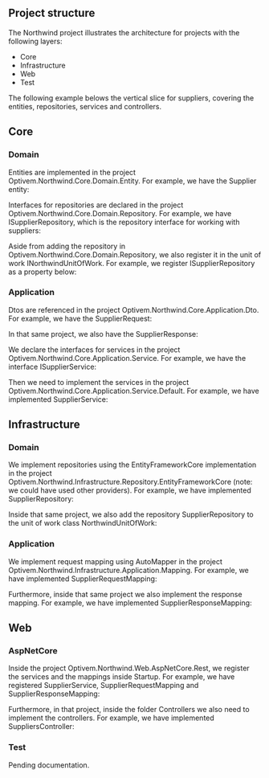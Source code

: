 ## Project structure

The Northwind project illustrates the architecture for projects with the following layers:
* Core
* Infrastructure
* Web
* Test

The following example belows the vertical slice for suppliers, covering the entities, repositories, services and controllers.

## Core

### Domain

Entities are implemented in the project Optivem.Northwind.Core.Domain.Entity. For example, we have the Supplier entity:

<script src="https://gist-it.appspot.com/github/optivem/northwind-dotnetcore/blob/master/src/Core/Domain/Entity/Supplier.cs"></script>

Interfaces for repositories are declared in the project Optivem.Northwind.Core.Domain.Repository. For example, we have ISupplierRepository, which is the repository interface for working with suppliers:

<script src="https://gist-it.appspot.com/github/optivem/northwind-dotnetcore/blob/master/src/Core/Domain/Repository/ISupplierRepository.cs"></script>

Aside from adding the repository in Optivem.Northwind.Core.Domain.Repository, we also register it in the unit of work INorthwindUnitOfWork. For example, we register ISupplierRepository as a property below:

<script src="https://gist-it.appspot.com/github/optivem/northwind-dotnetcore/blob/master/src/Core/Domain/Repository/INorthwindUnitOfWork.cs"></script>

### Application

Dtos are referenced in the project Optivem.Northwind.Core.Application.Dto. For example, we have the SupplierRequest:

<script src="https://gist-it.appspot.com/github/optivem/northwind-dotnetcore/blob/master/src/Core/Application/Dto/SupplierRequest.cs"></script>

In that same project, we also have the SupplierResponse:

<script src="https://gist-it.appspot.com/github/optivem/northwind-dotnetcore/blob/master/src/Core/Application/Dto/SupplierResponse.cs"></script>

We declare the interfaces for services in the project Optivem.Northwind.Core.Application.Service. For example, we have the interface ISupplierService:

<script src="https://gist-it.appspot.com/github/optivem/northwind-dotnetcore/blob/master/src/Core/Application/Service/ISupplierService.cs"></script>

Then we need to implement the services in the project Optivem.Northwind.Core.Application.Service.Default. For example, we have implemented SupplierService:

<script src="https://gist-it.appspot.com/github/optivem/northwind-dotnetcore/blob/master/src/Core/Application/Service.Default/SupplierService.cs"></script>

## Infrastructure

### Domain

We implement repositories using the EntityFrameworkCore implementation in the project Optivem.Northwind.Infrastructure.Repository.EntityFrameworkCore (note: we could have used other providers). For example, we have implemented SupplierRepository:

<script src="https://gist-it.appspot.com/github/optivem/northwind-dotnetcore/blob/master/src/Infrastructure/Domain/Repository.EntityFrameworkCore/Repositories/SupplierRepository.cs"></script>

Inside that same project, we also add the repository SupplierRepository to the unit of work class NorthwindUnitOfWork:

<script src="https://gist-it.appspot.com/github/optivem/northwind-dotnetcore/blob/master/src/Infrastructure/Domain/Repository.EntityFrameworkCore/NorthwindUnitOfWork.cs"></script>

### Application

We implement request mapping using AutoMapper in the project Optivem.Northwind.Infrastructure.Application.Mapping. For example, we have implemented SupplierRequestMapping:

<script src="https://gist-it.appspot.com/github/optivem/northwind-dotnetcore/blob/master/src/Infrastructure/Application/Mapping.AutoMapper/SupplierRequestMapping.cs"></script>

Furthermore, inside that same project we also implement the response mapping. For example, we have implemented SupplierResponseMapping:

<script src="https://gist-it.appspot.com/github/optivem/northwind-dotnetcore/blob/master/src/Infrastructure/Application/Mapping.AutoMapper/SupplierResponseMapping.cs"></script>

## Web

### AspNetCore

Inside the project Optivem.Northwind.Web.AspNetCore.Rest, we register the services and the mappings inside Startup. For example, we have registered SupplierService, SupplierRequestMapping and SupplierResponseMapping:

<script src="https://gist-it.appspot.com/github/optivem/northwind-dotnetcore/blob/master/src/Web/AspNetCore/Rest/Startup.cs"></script>

Furthermore, in that project, inside the folder Controllers we also need to implement the controllers. For example, we have implemented SuppliersController:

<script src="https://gist-it.appspot.com/github/optivem/northwind-dotnetcore/blob/master/src/Web/AspNetCore/Rest/Controllers/SuppliersController.cs"></script>


### Test

Pending documentation.